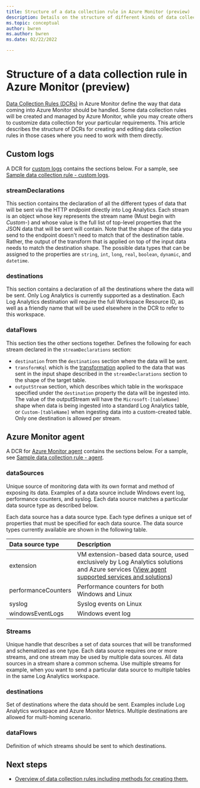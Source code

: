 ```yaml
---
title: Structure of a data collection rule in Azure Monitor (preview)
description: Details on the structure of different kinds of data collection rule in Azure Monitor.
ms.topic: conceptual
author: bwren
ms.author: bwren
ms.date: 02/22/2022

---
```




# Structure of a data collection rule in Azure Monitor (preview)
[Data Collection Rules (DCRs)](data-collection-rule-overview.md) in Azure Monitor define the way that data coming into Azure Monitor should be handled. Some data collection rules will be created and managed by Azure Monitor, while you may create others to customize data collection for your particular requirements. This article describes the structure of DCRs for creating and editing data collection rules in those cases where you need to work with them directly.


## Custom logs
A DCR for  [custom logs](../logs/data-ingestion-api-overview.md) contains the sections below. For a sample, see [Sample data collection rule - custom logs](../logs/data-collection-rule-sample-custom-logs.md).

### streamDeclarations
This section contains the declaration of all the different types of data that will be sent via the HTTP endpoint directly into Log Analytics. Each stream is an object whose key represents the stream name (Must begin with *Custom-*) and whose value is the full list of top-level properties that the JSON data that will be sent will contain. Note that the shape of the data you send to the endpoint doesn't need to match that of the destination table. Rather, the output of the transform that is applied on top of the input data needs to match the destination shape. The possible data types that can be assigned to the properties are `string`, `int`, `long`, `real`, `boolean`, `dynamic`, and `datetime`. 

### destinations
This section contains a declaration of all the destinations where the data will be sent. Only Log Analytics is currently supported as a destination. Each Log Analytics destination will require the full Workspace Resource ID, as well as a friendly name that will be used elsewhere in the DCR to refer to this workspace.  

### dataFlows
This section ties the other sections together. Defines the following for each stream declared in the `streamDeclarations` section:

- `destination` from the `destinations` section where the data will be sent. 
- `transformKql` which is the [transformation](data-collection-rule-transformations.md) applied to the data that was sent in the input shape described in the `streamDeclarations` section to the shape of the target table.
- `outputStream` section, which describes which table in the workspace specified under the `destination` property the data will be ingested into. The value of the outputStream will have the `Microsoft-[tableName]` shape when data is being ingested into a standard Log Analytics table, or `Custom-[tableName]` when ingesting data into a custom-created table. Only one destination is allowed per stream.

## Azure Monitor agent
 A DCR for [Azure Monitor agent](../agents/data-collection-rule-azure-monitor-agent.md) contains the sections below. For a sample, see [Sample data collection rule - agent](../agents/data-collection-rule-sample-agent.md).

### dataSources
Unique source of monitoring data with its own format and method of exposing its data. Examples of a data source include Windows event log, performance counters, and syslog. Each data source matches a particular data source type as described below. 

Each data source has a data source type. Each type defines a unique set of properties that must be specified for each data source. The data source types currently available are shown in the following table.

| Data source type | Description | 
|:---|:---|
| extension | VM extension-based data source, used exclusively by Log Analytics solutions and Azure services ([View agent supported services and solutions](../agents/azure-monitor-agent-overview.md#supported-services-and-features)) |
| performanceCounters | Performance counters for both Windows and Linux |
| syslog | Syslog events on Linux |
| windowsEventLogs | Windows event log |


### Streams 
Unique handle that describes a set of data sources that will be transformed and schematized as one type. Each data source requires one or more streams, and one stream may be used by multiple data sources. All data sources in a stream share a common schema. Use multiple streams for example, when you want to send a particular data source to multiple tables in the same Log Analytics workspace.

### destinations
Set of destinations where the data should be sent. Examples include Log Analytics workspace and Azure Monitor Metrics. Multiple destinations are allowed for multi-homing scenario.

### dataFlows 
Definition of which streams should be sent to which destinations.



## Next steps

- [Overview of data collection rules including methods for creating them.](data-collection-rule-overview.md)
